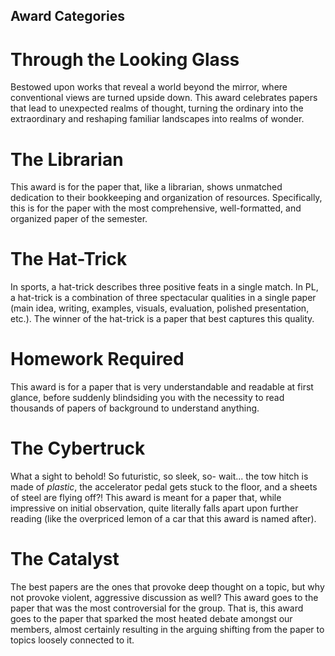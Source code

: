 ## Award Categories

# Through the Looking Glass
Bestowed upon works that reveal a world beyond the mirror, where conventional views are turned upside down. This award celebrates papers that lead to unexpected realms of thought, turning the ordinary into the extraordinary and reshaping familiar landscapes into realms of wonder.

# The Librarian
This award is for the paper that, like a librarian, shows unmatched dedication to their bookkeeping and organization of resources. Specifically, this is for the paper with the most comprehensive, well-formatted, and organized paper of the semester.

# The Hat-Trick
In sports, a hat-trick describes three positive feats in a single match. In PL, a hat-trick is a combination of three spectacular qualities in a single paper (main idea, writing, examples, visuals, evaluation, polished presentation, etc.). The winner of the hat-trick is a paper that best captures this quality.

# Homework Required
This award is for a paper that is very understandable and readable at first glance, before suddenly blindsiding you with the necessity to read thousands of papers of background to understand anything.

# The Cybertruck
What a sight to behold! So futuristic, so sleek, so- wait... the tow hitch is made of _plastic_, the accelerator pedal gets stuck to the floor, and a sheets of steel are flying off?! This award is meant for a paper that, while impressive on initial observation, quite literally falls apart upon further reading (like the overpriced lemon of a car that this award is named after).

# The Catalyst
The best papers are the ones that provoke deep thought on a topic, but why not provoke violent, aggressive discussion as well? This award goes to the paper that was the most controversial for the group. That is, this award goes to the paper that sparked the most heated debate amongst our members, almost certainly resulting in the arguing shifting from the paper to topics loosely connected to it.
